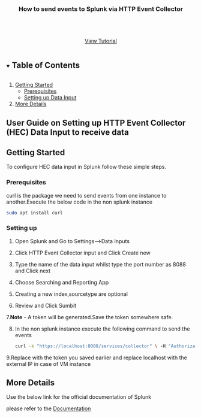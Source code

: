 

<p align="center">
  <h3 align="center">How to send events to Splunk via HTTP Event Collector</h3>

  <p align="center">
    <br />
    <br />
    <br />
    <a href="https://youtu.be/xTZ0G9kh6Vo">View Tutorial</a>
  </p>
</p>



<!-- TABLE OF CONTENTS -->
<details open="open">
  <summary><h2 style="display: inline-block">Table of Contents</h2></summary>
  <ol>
    <li>
      <a href="#getting-started">Getting Started</a>
      <ul>
        <li><a href="#prerequisites">Prerequisites</a></li>
        <li><a href="#installation">Setting up Data Input</a></li>
      </ul>
    </li>
    <li><a href="#More Details">More Details</a></li>
  </ol>
</details>



<!-- ABOUT THE PROJECT -->
## User Guide on Setting up HTTP Event Collector (HEC) Data Input to receive data 





<!-- GETTING STARTED -->
## Getting Started

To configure HEC data input in Splunk follow these simple steps.

### Prerequisites

 curl is the package we need to send events from one instance to another.Execute the below code in the non splunk instance
  ```sh
  sudo apt install curl
  ```

### Setting up 

1. Open Splunk and Go to Settings-->Data Inputs
  
  
2. Click HTTP Event Collector input and Click Create new
   
   
3. Type the name of the data input whilst type the port number as 8088 and Click next 

  
4. Choose Searching and Reporting App  
   
   
5. Creating a new index,sourcetype are optional


6. Review and Click Sumbit


7.**Note** - A token will be generated.Save the token somewhere safe.


8. In the non splunk instance execute the following command to send the events
   ```sh
   curl -k "https://localhost:8088/services/collector" \ -H "Authorization: Splunk <HEC Token> \-d '{"event": "Pony 1 has left the barn"}{"event": "Pony 2 has left the barn"        {"event": "Pony 3 has left the barn", "nested": {"key1": "value1"}}'
   ```

9.Replace <HEC Token> with the token you saved earlier and replace localhost with the external IP in case of VM instance


<!-- USAGE EXAMPLES -->
## More Details

Use the below link for the official documentation of Splunk

 please refer to the [Documentation](https://docs.splunk.com/Documentation/Splunk/8.2.2/Data/UsetheHTTPEventCollector)

